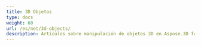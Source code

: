 ```yaml
---
title: 3D Objetos
type: docs
weight: 60
url: /es/net/3d-objects/
description: Artículos sobre manipulación de objetos 3D en Aspose.3D for .NET.
---
```

